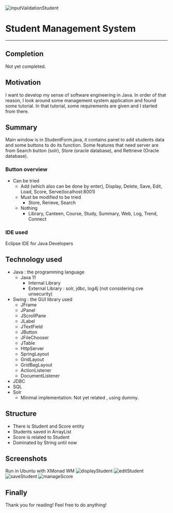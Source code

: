 ![inputValidationStudent](https://user-images.githubusercontent.com/42773358/146238900-bd6a8487-3260-4a4c-8944-320ffed6ef6a.png)
# Student Management System
---
## Completion
Not yet completed.
## Motivation
I want to develop my sense of software engineering in Java. In order of that reason, I look around some management system application and found some tutorial. In that tutorial, some requirements are given and I started from there.
## Summary
Main window is in StudentForm.java, it contains panel to add students data and some buttons to do its function. Some features that need server are from Search button (solr), Store (oracle database), and Rettrieve (Oracle database).
### Button overview
* Can be tried
  * Add (which also can be done by enter), Display, Delete, Save, Edit, Load, Score, Serve(localhost:8001)
  * Must be modified to be tried
    * Store, Rerieve, Search
  * Nothing
    * Library, Canteen, Course, Study, Summary, Web, Log, Trend, Connect
### IDE used
Eclipse IDE for Java Developers
## Technology used
* Java : the programming language
  * Java 11
    * Internal Library
    * External Library : solr, jdbc, log4j (not considering cve unsecurity)
* Swing : the GUI library used
  * JFrame
  * JPanel
  * JScrollPane
  * JLabel
  * JTextField
  * JButton
  * JFileChooser
  * JTable
  * HttpServer
  * SpringLayout
  * GridLayout
  * GridBagLayout
  * ActionListener
  * DocumentListener
* JDBC
* SQL
* Solr
    * Minimal implementation: Not yet related , using dummy.
## Structure
* There is Student and Score entity
* Students saved in ArrayList
* Score is related to Student
* Dominated by String until now
## Screenshots
Run in Ubuntu with XMonad WM
![displayStudent](https://user-images.githubusercontent.com/42773358/146239008-d218f57f-1807-4d62-b27e-49d0e0cc4825.png)
![editStudent](https://user-images.githubusercontent.com/42773358/146239140-9a0fa963-5d5b-46fa-8200-9ef308c17687.png)
![saveStudent](https://user-images.githubusercontent.com/42773358/146239183-7640bece-a410-4410-82d7-4192d7450bd7.png)
![manageScore](https://user-images.githubusercontent.com/42773358/146239202-1543b2c1-bdf3-4bfa-b712-1b71f6d9bfdc.png)
## Finally
Thank you for reading! Feel free to do anything!
